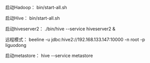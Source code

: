 启动Hadoop：
bin/start-all.sh

启动Hive：
bin/start-all.sh

启动hiveserver2：
./bin/hive --service hiveserver2  &

远程模式：
beeline -u jdbc:hive2://192.168.133.147:10000  -n root  -p liguodong

启动metastore：
hive --service metastore